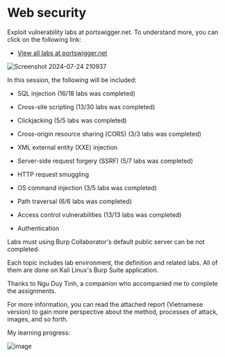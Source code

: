 # Web security
Exploit vulnerability labs at portswigger.net. To understand more, you can click on the following link:

- [View all labs at portswigger.net](https://portswigger.net/web-security)

![Screenshot 2024-07-24 210937](https://github.com/user-attachments/assets/3ba1d8be-bf5d-4bb4-bfc8-45df13b182dd)

In this session, the following will be included:

- SQL injection (16/18 labs was completed)

- Cross-site scripting (13/30 labs was completed)

- Clickjacking (5/5 labs was completed)

- Cross-origin resource sharing (CORS) (3/3 labs was completed)

- XML external entity (XXE) injection

- Server-side request forgery (SSRF) (5/7 labs was completed)

- HTTP request smuggling

- OS command injection (3/5 labs was completed)

- Path traversal (6/6 labs was completed)

- Access control vulnerabilities (13/13 labs was completed)

- Authentication

Labs must using Burp Collaborator's default public server can be not completed.

Each topic includes lab environment, the definition and related labs. All of them are done on Kali Linux's Burp Suite application.

Thanks to Ngu Duy Tinh, a companion who accompanied me to complete the assignments.

For more information, you can read the attached report (Vietnamese version) to gain more perspective about the method, processes of attack, images, and so forth.

My learning progress:

![image](https://github.com/user-attachments/assets/ba3c9a04-1722-4459-a35c-190bc15dff29)



